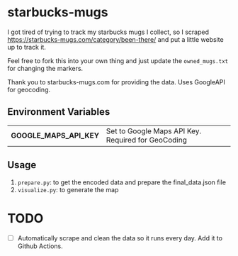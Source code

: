 # starbucks-mugs

I got tired of trying to track my starbucks mugs I collect, so I scraped
https://starbucks-mugs.com/category/been-there/ and put a little website up to
track it. 

Feel free to fork this into your own thing and just update the `owned_mugs.txt`
for changing the markers.

Thank you to starbucks-mugs.com for providing the data. Uses GoogleAPI for geocoding.

## Environment Variables

|                         |                                                    |
|-------------------------|----------------------------------------------------|
| **GOOGLE_MAPS_API_KEY** | Set to Google Maps API Key. Required for GeoCoding |

## Usage

1. `prepare.py`: to get the encoded data and prepare the final_data.json file
2. `visualize.py`: to generate the map


# TODO

- [ ] Automatically scrape and clean the data so it runs every day. Add it to Github Actions.

